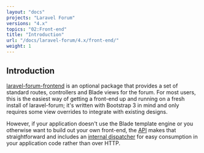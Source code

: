 ```yaml
---
layout: "docs"
projects: "Laravel Forum"
versions: "4.x"
topics: "02:Front-end"
title: "Introduction"
url: "/docs/laravel-forum/4.x/front-end/"
weight: 1
---
```


## Introduction

[laravel-forum-frontend](https://github.com/Riari/laravel-forum-frontend) is an optional package that provides a set of standard routes, controllers and Blade views for the forum. For most users, this is the easiest way of getting a front-end up and running on a fresh install of laravel-forum; it's written with Bootstrap 3 in mind and only requires some view overrides to integrate with existing designs.

However, if your application doesn't use the Blade template engine or you otherwise want to build out your own front-end, the [API](/docs/laravel-forum/4.x/api/) makes that straightforward and includes an [internal dispatcher](/docs/laravel-forum/4.x/api/internal-dispatching/) for easy consumption in your application code rather than over HTTP.
